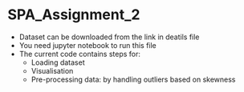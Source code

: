 # SPA_Assignment_2

- Dataset can be downloaded from the link in deatils file
- You need jupyter notebook to run this file
- The current code contains steps for:
    - Loading dataset
    - Visualisation
    - Pre-processing data: by handling outliers based on skewness